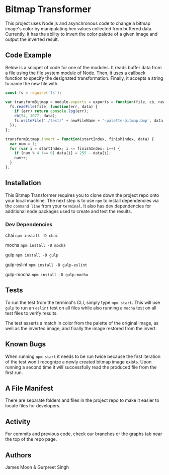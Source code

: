 # Bitmap Transformer
This project uses Node.js and asynchronous code to change a bitmap image's color by manipulating hex values collected from buffered data. Currently, it has the ability to invert the color palette of a given image and output the inverted result.

## Code Example
Below is a snippet of code for one of the modules. It reads buffer data from a file using the file system module of Node. Then, it uses a callback function to specify the designated transformation. Finally, it accepts a string to name the new file with.


```javascript
const fs = require('fs');

var transformBitmap = module.exports = exports = function(file, cb, newFileName) {
  fs.readFile(file, function(err, data) {
    if (err) return console.log(err);
    cb(54, 1077, data);
    fs.writeFile('./test/' + newFileName + '-palette-bitmap.bmp', data);
  });
};

transformBitmap.invert = function(startIndex, finishIndex, data) {
  var num = 1;
  for (var i = startIndex; i <= finishIndex; i++) {
    if (num % 4 !== 0) data[i] = 255 - data[i];
    num++;
  }
};
```

## Installation
This Bitmap Transformer requires you to clone down the project repo onto your local machine. The next step is to use `npm` to install dependencies via the `command line` from your `terminal`. It also has dev dependencies for additional node packages used to create and test the results.

### Dev Dependencies
chai `npm install -D chai`

mocha `npm install -D mocha`

gulp `npm install -D gulp`

gulp-eslint `npm install -D gulp-eslint`

gulp-mocha `npm install -D gulp-mocha`

## Tests
To run the test from the terminal's CLI, simply type `npm start`. This will use `gulp` to run an `eslint` test on all files while also running a `mocha` test on all test files to verify results.

The test asserts a match in color from the palette of the original image, as well as the inverted image, and finally the image restored from the invert.

## Known Bugs
When running `npm start` it needs to be run twice because the first iteration of the test won't recognize a newly created bitmap image exists. Upon running a second time it will successfully read the produced file from the first run.

## A File Manifest
There are separate folders and files in the project repo to make it easier to locate files for developers.

## Activity
For commits and previous code, check our branches or the graphs tab near the top of the repo page.

## Authors
James Moon & Gurpreet Singh
